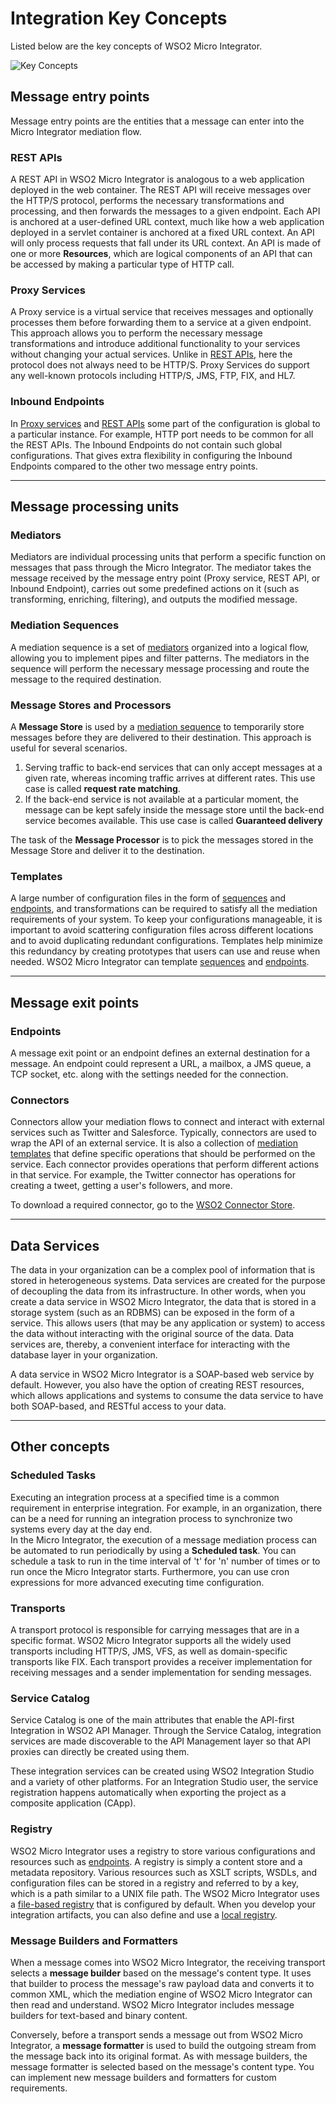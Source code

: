 # Integration Key Concepts

Listed below are the key concepts of WSO2 Micro Integrator.

![Key Concepts]({{base_path}}/assets/img/integrate/key-concepts/key-concepts.png)

## Message entry points

Message entry points are the entities that a message can enter into the Micro Integrator mediation flow.

### REST APIs

A REST API in WSO2 Micro Integrator is analogous to a web application deployed in the web container. 
The REST API will receive messages over the HTTP/S protocol, performs the necessary transformations and processing, and then forwards the messages to a given endpoint. Each API is anchored at a user-defined URL context, 
much like how a web application deployed in a servlet container is anchored at a fixed URL context. 
An API will only process requests that fall under its URL context. 
An API is made of one or more **Resources**, which are logical components of an API that can be accessed by making a particular type of HTTP call. 


### Proxy Services

A Proxy service is a virtual service that receives messages and optionally processes them before forwarding them to a service at a given endpoint. This approach allows you to perform the necessary message transformations and 
introduce additional functionality to your services without changing your actual services.
Unlike in [REST APIs](#rest-apis), here the protocol does not always need to be HTTP/S. 
Proxy Services do support any well-known protocols including HTTP/S, JMS, FTP, FIX, and HL7. 


### Inbound Endpoints

In [Proxy services](#proxy-services) and [REST APIs](#rest-apis) some part of the configuration is global to a particular instance. For example, HTTP port needs to be common for all the REST APIs. 
The Inbound Endpoints do not contain such global configurations. That gives extra flexibility in configuring 
the Inbound Endpoints compared to the other two message entry points. 

---

## Message processing units

### Mediators

Mediators are individual processing units that perform a specific function on messages that pass through the Micro Integrator. 
The mediator takes the message received by the message entry point (Proxy service, REST API, or Inbound Endpoint), 
carries out some predefined actions on it (such as transforming, enriching, filtering), and outputs the modified message. 

### Mediation Sequences

A mediation sequence is a set of [mediators](#mediators) organized into a logical flow, allowing you to implement pipes and filter patterns. The mediators in the sequence will perform the necessary message processing and route the message 
to the required destination. 

### Message Stores and Processors

A **Message Store** is used by a [mediation sequence](#mediation-sequences) to temporarily store messages before they are delivered to their destination. This approach is useful for several scenarios.
1. Serving traffic to back-end services that can only accept messages at a given rate, 
whereas incoming traffic arrives at different rates. This use case is called **request rate matching**.
2. If the back-end service is not available at a particular moment, the message can be kept safely inside the message store until the back-end service becomes available. This use case is called **Guaranteed delivery** 

The task of the **Message Processor** is to pick the messages stored in the Message Store and deliver 
it to the destination. 

### Templates

A large number of configuration files in the form of [sequences](#mediation-sequences) and [endpoints](#endpoints), 
and transformations can be required to satisfy all the mediation requirements of your system. 
To keep your configurations manageable, it is important to avoid scattering configuration files across different locations and to avoid duplicating redundant configurations. Templates help minimize this redundancy by creating prototypes that users can use and reuse when needed. WSO2 Micro Integrator can template [sequences](#mediation-sequences)
 and [endpoints](#endpoints).

---

## Message exit points

### Endpoints

A message exit point or an endpoint defines an external destination for a message. 
An endpoint could represent a URL, a mailbox, a JMS queue, a TCP socket, etc. along with the settings needed for the connection. 

### Connectors

Connectors allow your mediation flows to connect and interact with external services such as Twitter and Salesforce. 
Typically, connectors are used to wrap the API of an external service. 
It is also a collection of [mediation templates](#templates) that define specific operations that should be performed on the service. Each connector provides operations that perform different actions in that service. 
For example, the Twitter connector has operations for creating a tweet, getting a user's followers, and more.

To download a required connector, go to the [WSO2 Connector Store](https://store.wso2.com/store).

---

## Data Services 

The data in your organization can be a complex pool of information that is stored in heterogeneous systems. Data services are created for the purpose of decoupling the data from its infrastructure. In other words, when you create a data service in WSO2 Micro Integrator, 
the data that is stored in a storage system (such as an RDBMS) can be exposed in the form of a service. 
This allows users (that may be any application or system) to access the data without interacting with the original source of the data. Data services are, thereby, a convenient interface for interacting with the database layer in your 
organization.

A data service in WSO2 Micro Integrator is a SOAP-based web service by default. 
However, you also have the option of creating REST resources, which allows applications and systems to consume the 
data service to have both SOAP-based, and RESTful access to your data.

---
## Other concepts

### Scheduled Tasks

Executing an integration process at a specified time is a common requirement in enterprise integration.
For example, in an organization, there can be a need for running an integration process to synchronize two systems every day at the day end.  
In the Micro Integrator, the execution of a message mediation process can be automated to run periodically by using a **Scheduled task**. You can schedule a task to run in the time interval of 't' for 'n' number of times or to run once 
the Micro Integrator starts. 
Furthermore, you can use cron expressions for more advanced executing time configuration.


### Transports

A transport protocol is responsible for carrying messages that are in a specific format. 
WSO2 Micro Integrator supports all the widely used transports including HTTP/S, JMS, VFS, as well as domain-specific 
transports like FIX. 
Each transport provides a receiver implementation for receiving messages and a sender implementation for sending messages.

### Service Catalog

Service Catalog is one of the main attributes that enable the API-first Integration in WSO2 API Manager. Through the Service Catalog, integration services are made discoverable to the API Management layer so that API proxies can directly be created using them. 

These integration services can be created using WSO2 Integration Studio and a variety of other platforms. For an Integration Studio user, the service registration happens automatically when exporting the project as a composite application (CApp).

### Registry

WSO2 Micro Integrator uses a registry to store various configurations and resources such as [endpoints](#endpoints). 
A registry is simply a content store and a metadata repository. 
Various resources such as XSLT scripts, WSDLs, and configuration files can be stored in a registry and referred to by a key, which is a path similar to a UNIX file path. 
The WSO2 Micro Integrator uses a [file-based registry]({{base_path}}/install-and-setup/setup/deployment/file_based_registry) that is configured by default. 
When you develop your integration artifacts, you can also define and 
use a [local registry]({{base_path}}/integrate/develop/creating-artifacts/registry/creating-local-registry-entries).

### Message Builders and Formatters

When a message comes into WSO2 Micro Integrator, the receiving transport selects a **message builder** based on the message's content type. It uses that builder to process the message's raw payload data and converts it to 
common XML, which the mediation engine of WSO2 Micro Integrator can then read and understand. 
WSO2 Micro Integrator includes message builders for text-based and binary content.

Conversely, before a transport sends a message out from WSO2 Micro Integrator, a **message formatter** is used to 
build the outgoing stream from the message back into its original format. 
As with message builders, the message formatter is selected based on the message's content type. 
You can implement new message builders and formatters for custom requirements.